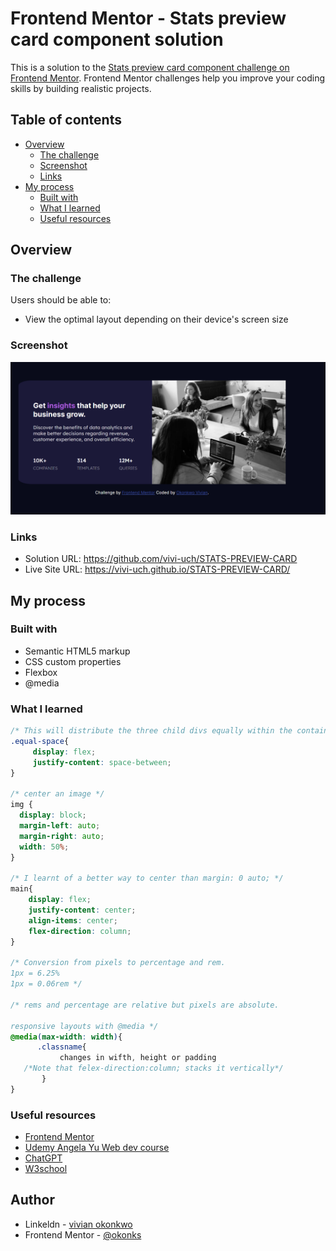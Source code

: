 # Frontend Mentor - Stats preview card component solution

This is a solution to the [Stats preview card component challenge on Frontend Mentor](https://www.frontendmentor.io/challenges/stats-preview-card-component-8JqbgoU62). Frontend Mentor challenges help you improve your coding skills by building realistic projects. 

## Table of contents

- [Overview](#overview)
  - [The challenge](#the-challenge)
  - [Screenshot](#screenshot)
  - [Links](#links)
- [My process](#my-process)
  - [Built with](#built-with)
  - [What I learned](#what-i-learned)
  - [Useful resources](#useful-resources)

## Overview

### The challenge

Users should be able to:

- View the optimal layout depending on their device's screen size

### Screenshot

![](screenshot11.png)


### Links

- Solution URL: https://github.com/vivi-uch/STATS-PREVIEW-CARD
- Live Site URL: https://vivi-uch.github.io/STATS-PREVIEW-CARD/

## My process

### Built with

- Semantic HTML5 markup
- CSS custom properties
- Flexbox
- @media

### What I learned
```css
/* This will distribute the three child divs equally within the container div, with equal margins between them */
.equal-space{
     display: flex;
     justify-content: space-between;
}

/* center an image */
img {
  display: block;
  margin-left: auto;
  margin-right: auto;
  width: 50%;
}

/* I learnt of a better way to center than margin: 0 auto; */
main{
    display: flex;
    justify-content: center;
    align-items: center;
    flex-direction: column;
}

/* Conversion from pixels to percentage and rem.
1px = 6.25%
1px = 0.06rem */

/* rems and percentage are relative but pixels are absolute.

responsive layouts with @media */
@media(max-width: width){
      .classname{
           changes in wifth, height or padding
   /*Note that felex-direction:column; stacks it vertically*/
       }
}
```

### Useful resources

- [Frontend Mentor](https://www.frontendmentor.io/home)
- [Udemy Angela Yu Web dev course](https://www.udemy.com/course/the-complete-web-development-bootcamp/)
- [ChatGPT](https://chat.openai.com/) 
- [W3school](https://www.w3schools.com/) 

## Author

- Linkeldn - [vivian okonkwo](https://www.linkedin.com/in/vivian-okonkwo-24b228253/)
- Frontend Mentor - [@okonks](https://www.frontendmentor.io/profile/okonks)
